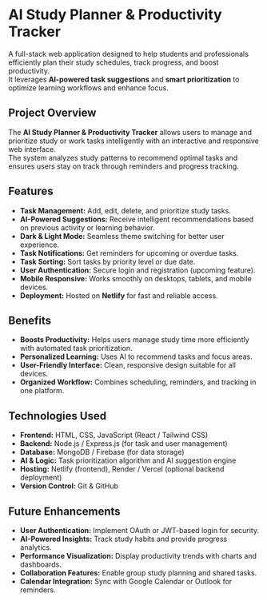 # AI Study Planner & Productivity Tracker

A full-stack web application designed to help students and professionals efficiently plan their study schedules, track progress, and boost productivity.  
It leverages **AI-powered task suggestions** and **smart prioritization** to optimize learning workflows and enhance focus.



## **Project Overview**

The **AI Study Planner & Productivity Tracker** allows users to manage and prioritize study or work tasks intelligently with an interactive and responsive web interface.  
The system analyzes study patterns to recommend optimal tasks and ensures users stay on track through reminders and progress tracking.

## **Features**

- **Task Management:** Add, edit, delete, and prioritize study tasks.  
- **AI-Powered Suggestions:** Receive intelligent recommendations based on previous activity or learning behavior.  
- **Dark & Light Mode:** Seamless theme switching for better user experience.  
- **Task Notifications:** Get reminders for upcoming or overdue tasks.  
- **Task Sorting:** Sort tasks by priority level or due date.  
- **User Authentication:** Secure login and registration (upcoming feature).  
- **Mobile Responsive:** Works smoothly on desktops, tablets, and mobile devices.  
- **Deployment:** Hosted on **Netlify** for fast and reliable access.


## **Benefits**

- **Boosts Productivity:** Helps users manage study time more efficiently with automated task prioritization.  
- **Personalized Learning:** Uses AI to recommend tasks and focus areas.  
- **User-Friendly Interface:** Clean, responsive design suitable for all devices.  
- **Organized Workflow:** Combines scheduling, reminders, and tracking in one platform.  



## **Technologies Used**

- **Frontend:** HTML, CSS, JavaScript (React / Tailwind CSS)  
- **Backend:** Node.js / Express.js (for task and user management)  
- **Database:** MongoDB / Firebase (for data storage)  
- **AI & Logic:** Task prioritization algorithm and AI suggestion engine  
- **Hosting:** Netlify (frontend), Render / Vercel (optional backend deployment)  
- **Version Control:** Git & GitHub  


## **Future Enhancements**

- **User Authentication:** Implement OAuth or JWT-based login for security.  
- **AI-Powered Insights:** Track study habits and provide progress analytics.  
- **Performance Visualization:** Display productivity trends with charts and dashboards.  
- **Collaboration Features:** Enable group study planning and shared tasks.  
- **Calendar Integration:** Sync with Google Calendar or Outlook for reminders.


